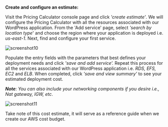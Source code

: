 ﻿**Create and configure an estimate:**

Visit the Pricing Calculator console page and click *'create estimate'*. We will configure the Pricing Calculator with all the resources associated with our WordPress application. From the 'Add service' page, select *'search by location type*' and choose the region where your application is deployed i.e. *us-east-1*. Next, find and configure your first service.

![screenshot10](./task1_images/config_estimate_image11.png)

Populate the entry fields with the parameters that best defines your deployment needs and click *'save and add service’.* Repeat this process for all the services associated with our WordPress application i.e. *RDS, EFS, EC2* and *ELB*. When completed, click *'save and view summary'* to see your estimated deployment cost.

***Note***: _You can also include your networking components if you desire i.e., Nat gateway, IGW, etc_.  

![screenshot11](./task1_images/config_estimate_image12.png)

Take note of this cost estimate, it will serve as a reference guide when we create our AWS cost budget.



